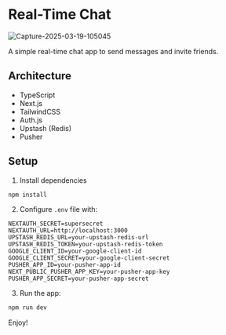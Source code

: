 # Real-Time Chat

![Capture-2025-03-19-105045](https://github.com/user-attachments/assets/821a7df5-8cb2-48c0-92c3-d05a73128645)

A simple real-time chat app to send messages and invite friends.

## Architecture

- TypeScript
- Next.js
- TailwindCSS
- Auth.js
- Upstash (Redis)
- Pusher

## Setup

1. Install dependencies

```bash
npm install
```

2. Configure `.env` file with:

```env
NEXTAUTH_SECRET=supersecret
NEXTAUTH_URL=http://localhost:3000
UPSTASH_REDIS_URL=your-upstash-redis-url
UPSTASH_REDIS_TOKEN=your-upstash-redis-token
GOOGLE_CLIENT_ID=your-google-client-id
GOOGLE_CLIENT_SECRET=your-google-client-secret
PUSHER_APP_ID=your-pusher-app-id
NEXT_PUBLIC_PUSHER_APP_KEY=your-pusher-app-key
PUSHER_APP_SECRET=your-pusher-app-secret
```

3. Run the app:

```bash
npm run dev
```

Enjoy!
